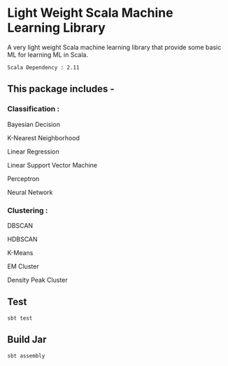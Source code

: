 # Light Weight Scala Machine Learning Library

A very light weight Scala machine learning library that provide some basic ML for learning ML in Scala.

    Scala Dependency : 2.11

## This package includes -

### Classification :

Bayesian Decision

K-Nearest Neighborhood

Linear Regression

Linear Support Vector Machine

Perceptron

Neural Network

### Clustering :

DBSCAN

HDBSCAN

K-Means

EM Cluster

Density Peak Cluster

## Test

    sbt test

## Build Jar

    sbt assembly
